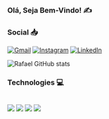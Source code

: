 ### Olá, Seja Bem-Vindo! ✍️

### Social 📥

[![Gmail](https://img.shields.io/badge/Gmail-D14836?style=for-the-badge&logo=gmail&logoColor=white)](mailto:rafahimovic10@gmail.com)
[![Instagram](https://img.shields.io/badge/Instagram-E4405F?style=for-the-badge&logo=instagram&logoColor=white)](https://instagram.com/rafaell.rb)
[![LinkedIn](https://img.shields.io/badge/LinkedIn-0077B5?style=for-the-badge&logo=linkedin&logoColor=white)](https://www.linkedin.com/in/rafaelbrandaobarreto)

![Rafael GitHub stats](https://github-readme-stats.vercel.app/api?username=rbrafazin&show_icons=true&theme=transparent)

### Technologies 💻

<div style="display: inline_block"><br/>
<img align="center alt="html5" src="https://img.shields.io/badge/Java-ED8B00?style=for-the-badge&logo=openjdk&logoColor=white"/>
<img align="center alt="html5" src="https://img.shields.io/badge/Python-14354C?style=for-the-badge&logo=python&logoColor=white"/>
<img align="center alt="html5" src="https://img.shields.io/badge/Flask-000000?style=for-the-badge&logo=flask&logoColor=white"/>
<img align="center alt="html5" src="https://img.shields.io/badge/GIT-E44C30?style=for-the-badge&logo=git&logoColor=white"/>
